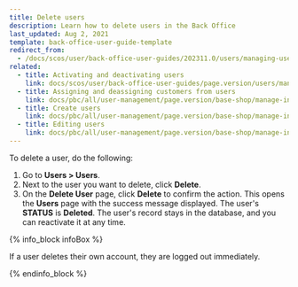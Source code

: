 ```yaml
---
title: Delete users
description: Learn how to delete users in the Back Office
last_updated: Aug 2, 2021
template: back-office-user-guide-template
redirect_from:
  - /docs/scos/user/back-office-user-guides/202311.0/users/managing-users/deleting-users.html
related:
  - title: Activating and deactivating users
    link: docs/scos/user/back-office-user-guides/page.version/users/managing-users/activating-and-deactivating-users.html
  - title: Assigning and deassigning customers from users
    link: docs/pbc/all/user-management/page.version/base-shop/manage-in-the-back-office/manage-users/assign-and-deassign-customers-from-users.html
  - title: Create users
    link: docs/pbc/all/user-management/page.version/base-shop/manage-in-the-back-office/manage-users/create-users.html
  - title: Editing users
    link: docs/pbc/all/user-management/page.version/base-shop/manage-in-the-back-office/manage-users/edit-users.html
---
```



To delete a user, do the following:
1. Go to **Users&nbsp;<span aria-label="and then">></span> Users**.
2. Next to the user you want to delete, click **Delete**.
3. On the **Delete User** page, click **Delete** to confirm the action.
    This opens the **Users** page with the success message displayed. The user's **STATUS** is **Deleted**. The user's record stays in the database, and you can reactivate it at any time.


{% info_block infoBox %}

If a user deletes their own account, they are logged out immediately.

{% endinfo_block %}
